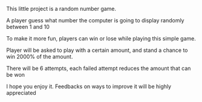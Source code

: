This little project is a random number game.

A player guess what number the computer is going to display randomly between 1 and 10

To make it more fun, players can win or lose while playing this simple game.

Player will be asked to play with a certain amount, and stand a chance to win 2000% of the amount.

There will be 6 attempts, each failed attempt reduces the amount that can be won

I hope you enjoy it. Feedbacks on ways to improve it will be highly appreciated
